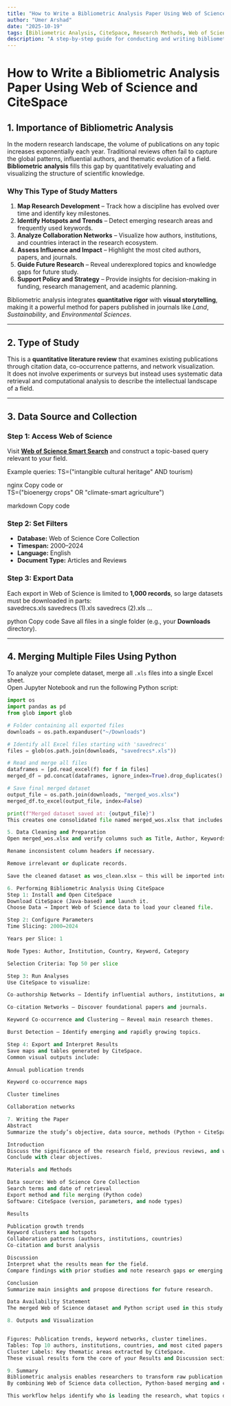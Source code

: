 ```yaml
---
title: "How to Write a Bibliometric Analysis Paper Using Web of Science and CiteSpace"
author: "Umer Arshad"
date: "2025-10-19"
tags: [Bibliometric Analysis, CiteSpace, Research Methods, Web of Science, Python]
description: "A step-by-step guide for conducting and writing bibliometric analysis papers using Web of Science data, Python merging scripts, and CiteSpace visualization — following MDPI-style methodology."
---
```


# How to Write a Bibliometric Analysis Paper Using Web of Science and CiteSpace

## 1. Importance of Bibliometric Analysis  

In the modern research landscape, the volume of publications on any topic increases exponentially each year. Traditional reviews often fail to capture the global patterns, influential authors, and thematic evolution of a field. **Bibliometric analysis** fills this gap by quantitatively evaluating and visualizing the structure of scientific knowledge.

### Why This Type of Study Matters  
1. **Map Research Development** – Track how a discipline has evolved over time and identify key milestones.  
2. **Identify Hotspots and Trends** – Detect emerging research areas and frequently used keywords.  
3. **Analyze Collaboration Networks** – Visualize how authors, institutions, and countries interact in the research ecosystem.  
4. **Assess Influence and Impact** – Highlight the most cited authors, papers, and journals.  
5. **Guide Future Research** – Reveal underexplored topics and knowledge gaps for future study.  
6. **Support Policy and Strategy** – Provide insights for decision-making in funding, research management, and academic planning.  

Bibliometric analysis integrates **quantitative rigor** with **visual storytelling**, making it a powerful method for papers published in journals like *Land*, *Sustainability*, and *Environmental Sciences*.

---

## 2. Type of Study  

This is a **quantitative literature review** that examines existing publications through citation data, co-occurrence patterns, and network visualization.  
It does not involve experiments or surveys but instead uses systematic data retrieval and computational analysis to describe the intellectual landscape of a field.

---

## 3. Data Source and Collection  

### Step 1: Access Web of Science  
Visit [**Web of Science Smart Search**](https://www.webofscience.com/wos/alldb/smart-search) and construct a topic-based query relevant to your field.  

Example queries:
TS=("intangible cultural heritage" AND tourism)

nginx
Copy code
or  
TS=("bioenergy crops" OR "climate-smart agriculture")

markdown
Copy code

### Step 2: Set Filters  
- **Database:** Web of Science Core Collection  
- **Timespan:** 2000–2024  
- **Language:** English  
- **Document Type:** Articles and Reviews  

### Step 3: Export Data  
Each export in Web of Science is limited to **1,000 records**, so large datasets must be downloaded in parts:  
savedrecs.xls
savedrecs (1).xls
savedrecs (2).xls
...

python
Copy code
Save all files in a single folder (e.g., your **Downloads** directory).

---

## 4. Merging Multiple Files Using Python  

To analyze your complete dataset, merge all `.xls` files into a single Excel sheet.  
Open Jupyter Notebook and run the following Python script:

```python
import os
import pandas as pd
from glob import glob

# Folder containing all exported files
downloads = os.path.expanduser("~/Downloads")

# Identify all Excel files starting with 'savedrecs'
files = glob(os.path.join(downloads, "savedrecs*.xls"))

# Read and merge all files
dataframes = [pd.read_excel(f) for f in files]
merged_df = pd.concat(dataframes, ignore_index=True).drop_duplicates()

# Save final merged dataset
output_file = os.path.join(downloads, "merged_wos.xlsx")
merged_df.to_excel(output_file, index=False)

print(f"Merged dataset saved at: {output_file}")
This creates one consolidated file named merged_wos.xlsx that includes all records without duplicates.

5. Data Cleaning and Preparation
Open merged_wos.xlsx and verify columns such as Title, Author, Keywords, Source, Year, and DOI.

Rename inconsistent column headers if necessary.

Remove irrelevant or duplicate records.

Save the cleaned dataset as wos_clean.xlsx — this will be imported into CiteSpace.

6. Performing Bibliometric Analysis Using CiteSpace
Step 1: Install and Open CiteSpace
Download CiteSpace (Java-based) and launch it.
Choose Data → Import Web of Science data to load your cleaned file.

Step 2: Configure Parameters
Time Slicing: 2000–2024

Years per Slice: 1

Node Types: Author, Institution, Country, Keyword, Category

Selection Criteria: Top 50 per slice

Step 3: Run Analyses
Use CiteSpace to visualize:

Co-authorship Networks – Identify influential authors, institutions, and countries.

Co-citation Networks – Discover foundational papers and journals.

Keyword Co-occurrence and Clustering – Reveal main research themes.

Burst Detection – Identify emerging and rapidly growing topics.

Step 4: Export and Interpret Results
Save maps and tables generated by CiteSpace.
Common visual outputs include:

Annual publication trends

Keyword co-occurrence maps

Cluster timelines

Collaboration networks

7. Writing the Paper
Abstract
Summarize the study’s objective, data source, methods (Python + CiteSpace), main findings, and implications.

Introduction
Discuss the significance of the research field, previous reviews, and why a bibliometric approach is valuable.
Conclude with clear objectives.

Materials and Methods

Data source: Web of Science Core Collection
Search terms and date of retrieval
Export method and file merging (Python code)
Software: CiteSpace (version, parameters, and node types)

Results

Publication growth trends
Keyword clusters and hotspots
Collaboration patterns (authors, institutions, countries)
Co-citation and burst analysis

Discussion
Interpret what the results mean for the field.
Compare findings with prior studies and note research gaps or emerging topics.

Conclusion
Summarize main insights and propose directions for future research.

Data Availability Statement
The merged Web of Science dataset and Python script used in this study are available upon request or via the project’s repository.

8. Outputs and Visualization


Figures: Publication trends, keyword networks, cluster timelines.
Tables: Top 10 authors, institutions, countries, and most cited papers.
Cluster Labels: Key thematic areas extracted by CiteSpace.
These visual results form the core of your Results and Discussion sections.

9. Summary
Bibliometric analysis enables researchers to transform raw publication data into meaningful insights about a field’s evolution, structure, and future direction.
By combining Web of Science data collection, Python-based merging and cleaning, and CiteSpace visualization, you can produce a transparent, reproducible, and visually compelling paper aligned with MDPI standards.

This workflow helps identify who is leading the research, what topics dominate discussion, and how scholarship evolves—offering a valuable guide for academics, policymakers, and future researchers alike.